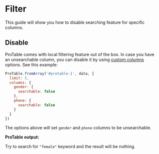 # Filter

This guide will show you how to disable searching feature for specific columns.

## Disable

ProTable comes with local filtering feature out of the box. In case you have an unsearchable column, you can disable it by using [custom columns](/guide/custom-content.html#custom-column) options. See this example:

```js
ProTable.fromArray('#protable-1', data, {
  limit: 5,
  columns: {
    gender: {
      searchable: false
    },
    phone: {
      searchable: false
    }
  }
})
```

The options above will set `gender` and `phone` columns to be unsearchable.


**ProTable output:**

Try to search for `"female"` keyword and the result will be nothing.

<div id="protable-1"></div>

<script>
import { fromArray } from 'pro-table'

export default {
  mounted () {
    this.createProTable()  
  },
  methods: {
    async createProTable () {
      const response = await fetch('/data/employee-dummy.json')
      const employees = await response.json()

      fromArray('#protable-1', {
        columns: ['no', 'name', 'gender', 'email', 'phone'],
        rows: employees
      }, {
        limit: 5,
        pagination: {
          type: 'simple',
        },
        columns: {
          gender: {
            searchable: false
          },
          phone: {
            searchable: false
          }
        },
        contents: {
          no: row => ++row
        }
      })
    }
  }
}
</script>